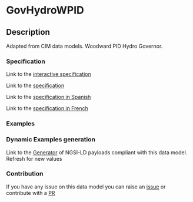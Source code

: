 # GovHydroWPID

## Description 

Adapted from CIM data models. Woodward PID Hydro Governor.
### Specification

Link to the [interactive specification](https://swagger.lab.fiware.org/?url=https://smart-data-models.github.io/dataModel.EnergyCIM/GovHydroWPID/swagger.yaml)

Link to the [specification](https://smart-data-models.github.io/dataModel.EnergyCIM/GovHydroWPID/doc/spec.md)

Link to the [specification in Spanish](https://smart-data-models.github.io/dataModel.EnergyCIM/GovHydroWPID/doc/spec_ES.md)

Link to the [specification in French](https://smart-data-models.github.io/dataModel.EnergyCIM/GovHydroWPID/doc/spec_FR.md)
### Examples
### Dynamic Examples generation

Link to the [Generator](https://smartdatamodels.org/extra/ngsi-ld_generator_v0.91.php?schemaUrl=https://raw.githubusercontent.com/smart-data-models/dataModel.EnergyCIM/master/GovHydroWPID/schema.json&email=info@smartdatamodels.org) of NGSI-LD payloads compliant with this data model. Refresh for new values
### Contribution

 If you have any issue on this data model you can raise an [issue](https://github.com/smart-data-models/dataModel.EnergyCIM/issues)  or contribute with a [PR](https://github.com/smart-data-models/dataModel.EnergyCIM/pulls)